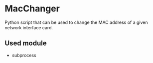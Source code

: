 # MacChanger
Python script that can be used to change the MAC address of a given network interface card.

## Used module
- subprocess
